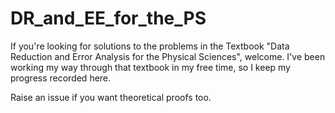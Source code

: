 # DR_and_EE_for_the_PS
If you're looking for solutions to the problems in the Textbook "Data Reduction and Error Analysis for the Physical Sciences", welcome. 
I've been working my way through that textbook in my free time, so I keep my progress recorded here. 

Raise an issue if you want theoretical proofs too.  
